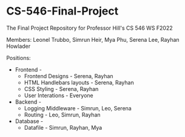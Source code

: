 # CS-546-Final-Project
The Final Project Repository for Professor Hill's CS 546 WS F2022 

Members: Leonel Trubbo, Simrun Heir, Mya Phu, Serena Lee, Rayhan Howlader

Positions:
* Frontend - 
  * Frontend Designs - Serena, Rayhan
  * HTML Handlebars layouts - Serena, Rayhan
  * CSS Styling - Serena, Rayhan
  * User Interations - Everyone
* Backend -
  * Logging Middleware - Simrun, Leo, Serena
  * Routing - Leo, Simrun, Rayhan
* Database -
  * Datafile - Simrun, Rayhan, Mya
